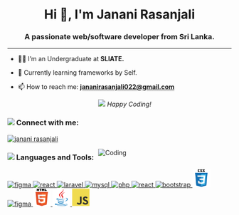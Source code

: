 <h1 align="center">Hi 👋, I'm Janani Rasanjali</h1>
<h3 align="center">A passionate web/software developer from Sri Lanka.</h3>

---

- 🧑‍🎓 I’m an Undergraduate at **SLIATE.**
  
- 🌱 Currently learning frameworks by Self.

- 📫 How to reach me: **jananirasanjali022@gmail.com**

  <p align="center"><img src="https://media.giphy.com/media/gH3LO09IOiZIqePwv9/giphy.gif" width="50" /> <i>Happy Coding!</i></p>

<h3 align="left"><img src="https://media.giphy.com/media/iY8CRBdQXODJSCERIr/giphy.gif" width="30px">&nbsp;Connect with me:</h3>
<p align="left">
<a href="https://linkedin.com/in/janani rasanjali" target="blank"><img align="center" src="https://raw.githubusercontent.com/rahuldkjain/github-profile-readme-generator/master/src/images/icons/Social/linked-in-alt.svg" alt="janani rasanjali" height="30" width="40" /></a>
</p>
<img align="right" alt="Coding" width="300" src="https://cdn.dribbble.com/users/1277312/screenshots/14733298/media/39b1045e593737587dd60e42c8422d1f.gif" >


<h3 align="left"><img src="https://media.giphy.com/media/iY8CRBdQXODJSCERIr/giphy.gif" width="30px">&nbsp;Languages and Tools:</h3>
<p align="left"> <a href="https://code.visualstudio.com/" target="_blank" rel="noreferrer"> <img src="https://github.com/Scar1109/skill-icons/blob/main/icons/VSCode-Light.svg" alt="figma" width="40" height="40"/> </a>
  <a href="https://reactjs.org" target="_blank" rel="noreferrer">
  <img src="https://github.com/Scar1109/skill-icons/blob/main/icons/React-Light.svg" alt="react" width="40" height="40"/>
</a>
<a href="https://laravel.com/" target="_blank" rel="noreferrer"> <img src="https://github.com/Scar1109/skill-icons/blob/main/icons/Laravel-Light.svg" alt="laravel" width="40" height="40"/> </a> 
<a href="https://www.mysql.com/" target="_blank" rel="noreferrer"> <img src="https://github.com/Scar1109/skill-icons/blob/main/icons/MySQL-Light.svg" alt="mysql" width="40" height="40"/> </a> 
<a href="https://www.php.net" target="_blank" rel="noreferrer"> <img src="https://github.com/Scar1109/skill-icons/blob/main/icons/PHP-Light.svg" alt="php" width="40" height="40"/> </a>

<a href="https://tailwindcss.com/" target="_blank" rel="noreferrer">
  <img src="https://github.com/Scar1109/skill-icons/blob/main/icons/TailwindCSS-Light.svg" alt="react" width="40" height="40"/>
</a>
<a href="https://getbootstrap.com" target="_blank" rel="noreferrer"> <img src="https://github.com/Scar1109/skill-icons/blob/main/icons/Bootstrap.svg" alt="bootstrap" width="40" height="40"/> </a>
 <a href="https://www.w3schools.com/css/" target="_blank" rel="noreferrer"> <img src="https://raw.githubusercontent.com/devicons/devicon/master/icons/css3/css3-original-wordmark.svg" alt="css3" width="40" height="40"/> </a> 
 <a href="https://www.figma.com/" target="_blank" rel="noreferrer"> <img src="https://www.vectorlogo.zone/logos/figma/figma-icon.svg" alt="figma" width="40" height="40"/> </a> 
 <a href="https://www.w3.org/html/" target="_blank" rel="noreferrer"> <img src="https://raw.githubusercontent.com/devicons/devicon/master/icons/html5/html5-original-wordmark.svg" alt="html5" width="40" height="40"/> </a> <a href="https://www.java.com" target="_blank" rel="noreferrer"> <img src="https://raw.githubusercontent.com/devicons/devicon/master/icons/java/java-original.svg" alt="java" width="40" height="40"/> </a> 
 <a href="https://developer.mozilla.org/en-US/docs/Web/JavaScript" target="_blank" rel="noreferrer"> <img src="https://raw.githubusercontent.com/devicons/devicon/master/icons/javascript/javascript-original.svg" alt="javascript" width="40" height="40"/> </a> </p>

